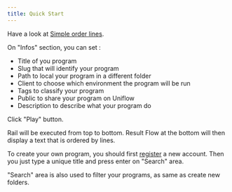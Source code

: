 ```yaml
---
title: Quick Start
---
```


Have a look at [Simple order lines](https://uniflow.io/public/feed/simple-order-line).

On "Infos" section, you can set :
- Title of you program
- Slug that will identify your program
- Path to local your program in a different folder
- Client to choose which environment the program will be run
- Tags to classify your program
- Public to share your program on Uniflow
- Description to describe what your program do

Click "Play" button.

Rail will be executed from top to bottom. Result Flow at the bottom will
then display a text that is ordered by lines.

To create your own program, you should first
[register](https://uniflow.io/register) a new account. Then you just
type a unique title and press enter on "Search" area.

"Search" area is also used to filter your programs, as same as create
new folders.
